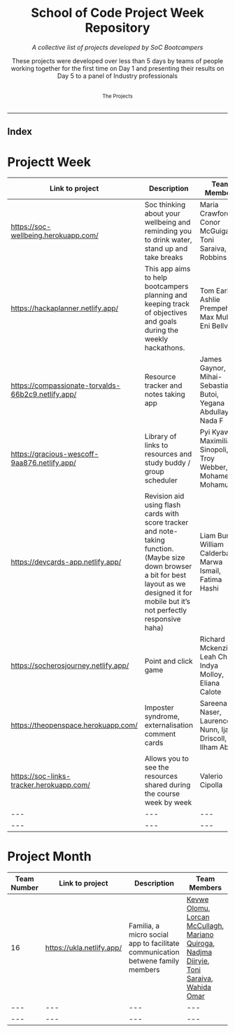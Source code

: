 <div align="center">
    <h1>School of Code Project Week Repository</h1>
    <i>A collective list of projects developed by SoC Bootcampers</i>
    <p>These projects were developed over less than 5 days by teams of people working together for the first time on Day 1 and presenting their results on Day 5 to a panel of Industry professionals</p>
</div>

<br />



<div align="center">
    <sub>The Projects</sub>
    </div><br />

---

## Index
# Projectt Week

Link to project | Description | Team Members|
|---|---|---|
|https://soc-wellbeing.herokuapp.com/|Soc thinking about your wellbeing and reminding you to drink water, stand up and take breaks| Maria Crawford, Conor McGuigan, Toni Saraiva, Guy Robbins|
|https://hackaplanner.netlify.app/|This app aims to help bootcampers planning and keeping track of objectives and goals during the weekly hackathons.| Tom Earl, Ashlie Prempeh, Max Muller, Eni Bellver|
|https://compassionate-torvalds-66b2c9.netlify.app/|Resource tracker and notes taking app|James Gaynor, Mihai-Sebastian Butoi, Yegana Abdullayeva, Nada F|
|https://gracious-wescoff-9aa876.netlify.app/|Library of links to resources and study buddy / group scheduler|Pyi Kyaw, Maximiliano Sinopoli, Troy Webber, Mohamed Mohamud|
|https://devcards-app.netlify.app/|Revision aid using flash cards with score tracker and note-taking function. (Maybe size down browser a bit for best layout as we designed it for mobile but it’s not perfectly responsive haha)|Liam Burton, William Calderbank, Marwa Ismail, Fatima Hashi|
|https://socherosjourney.netlify.app/|Point and click game|Richard Mckenzie, Leah Chen, Indya Molloy, Eliana Calote|
|https://theopenspace.herokuapp.com/|Imposter syndrome, externalisation comment cards|Sareena Naser, Laurence Nunn, Ijaz Driscoll, Ilham Abdi|
|https://soc-links-tracker.herokuapp.com/|Allows you to see the resources shared during the course week by week|Valerio Cipolla|
|---|---|---|
|---|---|---|


# Project Month

Team Number | Link to project | Description | Team Members|
|---|---|---|---|
| 16 |https://ukla.netlify.app/|Familia, a micro social app to facilitate communication betwene family members| [Kevwe Olomu](), [Lorcan McCullagh](), [Mariano Quiroga](), [Nadjma Diiryie](), [Toni Saraiva](), [Wahida Omar]()|
|---|---|---|---|
|---|---|---|---|

